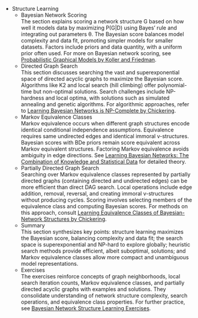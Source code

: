 - Structure Learning
  - Bayesian Network Scoring  
    The section explains scoring a network structure G based on how well it models data by maximizing P(G|D) using Bayes’ rule and integrating out parameters θ. The Bayesian score balances model complexity and data fit, promoting simpler models for smaller datasets. Factors include priors and data quantity, with a uniform prior often used. For more on Bayesian network scoring, see [Probabilistic Graphical Models by Koller and Friedman](https://mitpress.mit.edu/books/probabilistic-graphical-models).
  - Directed Graph Search  
    This section discusses searching the vast and superexponential space of directed acyclic graphs to maximize the Bayesian score. Algorithms like K2 and local search (hill climbing) offer polynomial-time but non-optimal solutions. Search challenges include NP-hardness and local optima, with solutions such as simulated annealing and genetic algorithms. For algorithmic approaches, refer to [Learning Bayesian Networks is NP-Complete by Chickering](https://people.cs.ubc.ca/~russell/papers/k2-learning.pdf).
  - Markov Equivalence Classes  
    Markov equivalence occurs when different graph structures encode identical conditional independence assumptions. Equivalence requires same undirected edges and identical immoral v-structures. Bayesian scores with BDe priors remain score equivalent across Markov equivalent structures. Factoring Markov equivalence avoids ambiguity in edge directions. See [Learning Bayesian Networks: The Combination of Knowledge and Statistical Data](https://link.springer.com/article/10.1007/BF00994199) for detailed theory.
  - Partially Directed Graph Search  
    Searching over Markov equivalence classes represented by partially directed graphs (containing directed and undirected edges) can be more efficient than direct DAG search. Local operations include edge addition, removal, reversal, and creating immoral v-structures without producing cycles. Scoring involves selecting members of the equivalence class and computing Bayesian scores. For methods on this approach, consult [Learning Equivalence Classes of Bayesian-Network Structures by Chickering](http://www.jmlr.org/papers/volume2/chickering02a/chickering02a.pdf).
  - Summary  
    This section synthesizes key points: structure learning maximizes the Bayesian score, balancing complexity and data fit; the search space is superexponential and NP-hard to explore globally; heuristic search methods provide efficient, albeit suboptimal, solutions; and Markov equivalence classes allow more compact and unambiguous model representations.
  - Exercises  
    The exercises reinforce concepts of graph neighborhoods, local search iteration counts, Markov equivalence classes, and partially directed acyclic graphs with examples and solutions. They consolidate understanding of network structure complexity, search operations, and equivalence class properties. For further practice, see [Bayesian Network Structure Learning Exercises](https://www.cs.ubc.ca/~murphyk/Teaching/CS340-Fall07/bn-exercise.html).
